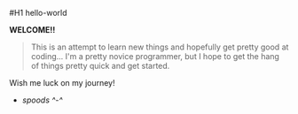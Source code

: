 #H1 hello-world

**WELCOME!!**


> This is an attempt to learn new things and hopefully get pretty good at coding...
> I'm a pretty novice programmer, but I hope to get the hang of things pretty quick and get started.


Wish me luck on my journey!

- *spoods ^-^*

